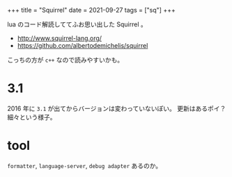 +++
title = "Squirrel"
date = 2021-09-27
tags = ["sq"]
+++

lua のコード解読しててふお思い出した Squirrel 。

* <http://www.squirrel-lang.org/>
* <https://github.com/albertodemichelis/squirrel>

こっちの方が `c++` なので読みやすいかも。

# 3.1

2016 年に `3.1` が出てからバージョンは変わっていないぽい。
更新はあるポイ？細々という様子。

# tool

`formatter`, `language-server`, `debug adapter` あるのか。
